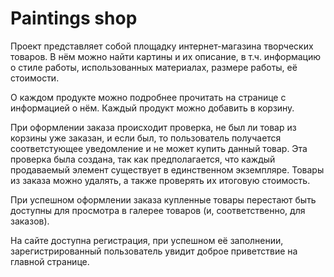 # Paintings shop

Проект представляет собой площадку интернет-магазина творческих товаров. В нём можно найти картины и их описание, в т.ч. информацию о стиле работы, использованных материалах, размере работы, её стоимости.

О каждом продукте можно подробнее прочитать на странице с информацией о нём. Каждый продукт можно добавить в корзину. 

При оформлении заказа происходит проверка, не был ли товар из корзины уже заказан, и если был, то пользователь получается соответстующее уведомление и не может купить данный товар. Эта проверка была создана, так как предполагается, что каждый продаваемый элемент существует в единственном экземпляре. 
Товары из заказа можно удалять, а также проверять их итоговую стоимость.

При успешном оформлении заказа купленные товары перестают быть доступны для просмотра в галерее товаров (и, соответственно, для заказов).

На сайте доступна регистрация, при успешном её заполнении, зарегистрированный пользователь увидит доброе приветствие на главной странице. 

